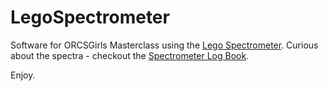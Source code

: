 # LegoSpectrometer

Software for ORCSGirls Masterclass using the <a href="https://publiclab.org/wiki/lego-spectrometer">Lego Spectrometer</a>. Curious about the spectra - checkout the <a href="https://tproffen.github.io/LegoSpectrometer/index.html">Spectrometer Log Book</a>.

Enjoy.
